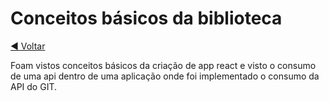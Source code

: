 # Conceitos básicos da biblioteca
[◄ Voltar](../README.md)

Foam vistos conceitos básicos da criação de app react e visto o consumo de uma api dentro de uma aplicação onde foi implementado o consumo da API do GIT.